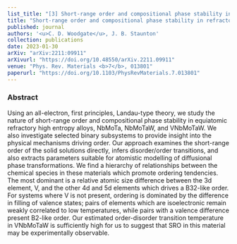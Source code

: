 ```yaml
---
list_title: "[3] Short-range order and compositional phase stability in refractory high-entropy alloys via first-principles theory and atomistic modeling: NbMoTa, NbMoTaW, and VNbMoTaW"
title: "Short-range order and compositional phase stability in refractory high-entropy alloys via first-principles theory and atomistic modeling: NbMoTa, NbMoTaW, and VNbMoTaW"
published: journal
authors: '<u>C. D. Woodgate</u>, J. B. Staunton'
collection: publications
date: 2023-01-30
arXiv: "arXiv:2211:09911"
arXivurl: "https://doi.org/10.48550/arXiv.2211.09911"
venue: "Phys. Rev. Materials <b>7</b>, 013801"
paperurl: "https://doi.org/10.1103/PhysRevMaterials.7.013801"
---
```


<h3>Abstract</h3>
Using an all-electron, first principles, Landau-type theory, we study the nature of short-range order and compositional phase stability in equiatomic refractory high entropy alloys, NbMoTa, NbMoTaW, and VNbMoTaW. We also investigate selected binary subsystems to provide insight into the physical mechanisms driving order. Our approach examines the short-range order of the solid solutions directly, infers disorder/order transitions, and also extracts parameters suitable for atomistic modelling of diffusional phase transformations. We find a hierarchy of relationships between the chemical species in these materials which promote ordering tendencies. The most dominant is a relative atomic size difference between the 3d element, V, and the other 4d and 5d elements which drives a B32-like order. For systems where V is not present, ordering is dominated by the difference in filling of valence states; pairs of elements which are isoelectronic remain weakly correlated to low temperatures, while pairs with a valence difference present B2-like order. Our estimated order-disorder transition temperature in VNbMoTaW is sufficiently high for us to suggest that SRO in this material may be experimentally observable.
